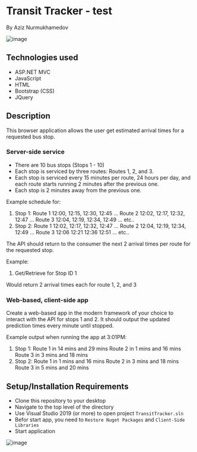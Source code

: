 # Transit Tracker - test

By Aziz Nurmukhamedov

![image](https://user-images.githubusercontent.com/5101579/138818097-0b5f0f28-1446-4a28-94c6-8cb4e818d05e.png)


## Technologies used
- ASP.NET MVC
- JavaScript
- HTML
- Bootstrap (CSS)
- JQuery

## Description
This browser application allows the user get estimated arrival times for a requested bus stop.
### Server-side service
- There are 10 bus stops (Stops 1 - 10)
- Each stop is serviced by three routes: Routes 1, 2, and 3.
- Each stop is serviced every 15 minutes per route, 24 hours per day, and each route starts running 2 minutes after the previous one.
- Each stop is 2 minutes away from the previous one.

Example schedule for:
1. Stop 1: Route 1 12:00, 12:15, 12:30, 12:45 ... Route 2 12:02, 12:17, 12:32, 12:47 ... Route 3 12:04, 12:19, 12:34, 12:49 ... etc..
2. Stop 2: Route 1 12:02, 12:17, 12:32, 12:47 ... Route 2 12:04, 12:19, 12:34, 12:49 ... Route 3 12:06 12:21 12:36 12:51 ... etc..

The API should return to the consumer the next 2 arrival times per route for the requested stop.

Example:
1. Get/Retrieve for Stop ID 1

Would return 2 arrival times each for route 1, 2, and 3

### Web-based, client-side app 
Create a web-based app in the modern framework of your choice to interact with the API for stops 1 and 2. It should output the updated prediction times every minute until stopped.

Example output when running the app at 3:01PM:
1. Stop 1: Route 1 in 14 mins and 29 mins Route 2 in 1 mins and 16 mins Route 3 in 3 mins and 18 mins
2. Stop 2: Route 1 in 1 mins and 16 mins Route 2 in 3 mins and 18 mins Route 3 in 5 mins and 20 mins

## Setup/Installation Requirements
- Clone this repository to your desktop
- Navigate to the top level of the directory
- Use Visual Studio 2019 (or more) to open project `TransitTracker.sln`
- Befor start app, you need to `Restore Nuget Packages` and `Client-Side Libraries`
- Start application

![image](https://user-images.githubusercontent.com/5101579/138814507-e9b0830d-9209-4293-997a-4fa3a394a6cc.png)
